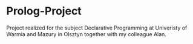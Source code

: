 # Prolog-Project
Project realized for the subject Declarative Programming at Univeristy of Warmia and Mazury in Olsztyn together with my colleague Alan.
